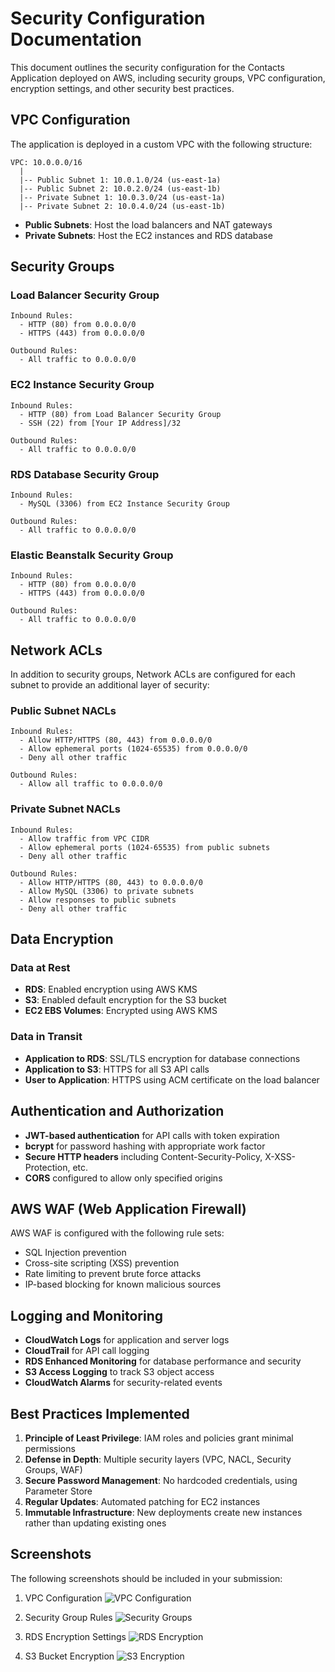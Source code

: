 # Security Configuration Documentation

This document outlines the security configuration for the Contacts Application deployed on AWS, including security groups, VPC configuration, encryption settings, and other security best practices.

## VPC Configuration

The application is deployed in a custom VPC with the following structure:

```
VPC: 10.0.0.0/16
  |
  |-- Public Subnet 1: 10.0.1.0/24 (us-east-1a)
  |-- Public Subnet 2: 10.0.2.0/24 (us-east-1b)
  |-- Private Subnet 1: 10.0.3.0/24 (us-east-1a)
  |-- Private Subnet 2: 10.0.4.0/24 (us-east-1b)
```

- **Public Subnets**: Host the load balancers and NAT gateways
- **Private Subnets**: Host the EC2 instances and RDS database

## Security Groups

### Load Balancer Security Group

```
Inbound Rules:
  - HTTP (80) from 0.0.0.0/0
  - HTTPS (443) from 0.0.0.0/0

Outbound Rules:
  - All traffic to 0.0.0.0/0
```

### EC2 Instance Security Group

```
Inbound Rules:
  - HTTP (80) from Load Balancer Security Group
  - SSH (22) from [Your IP Address]/32

Outbound Rules:
  - All traffic to 0.0.0.0/0
```

### RDS Database Security Group

```
Inbound Rules:
  - MySQL (3306) from EC2 Instance Security Group

Outbound Rules:
  - All traffic to 0.0.0.0/0
```

### Elastic Beanstalk Security Group

```
Inbound Rules:
  - HTTP (80) from 0.0.0.0/0
  - HTTPS (443) from 0.0.0.0/0

Outbound Rules:
  - All traffic to 0.0.0.0/0
```

## Network ACLs

In addition to security groups, Network ACLs are configured for each subnet to provide an additional layer of security:

### Public Subnet NACLs

```
Inbound Rules:
  - Allow HTTP/HTTPS (80, 443) from 0.0.0.0/0
  - Allow ephemeral ports (1024-65535) from 0.0.0.0/0
  - Deny all other traffic

Outbound Rules:
  - Allow all traffic to 0.0.0.0/0
```

### Private Subnet NACLs

```
Inbound Rules:
  - Allow traffic from VPC CIDR
  - Allow ephemeral ports (1024-65535) from public subnets
  - Deny all other traffic

Outbound Rules:
  - Allow HTTP/HTTPS (80, 443) to 0.0.0.0/0
  - Allow MySQL (3306) to private subnets
  - Allow responses to public subnets
  - Deny all other traffic
```

## Data Encryption

### Data at Rest

- **RDS**: Enabled encryption using AWS KMS
- **S3**: Enabled default encryption for the S3 bucket
- **EC2 EBS Volumes**: Encrypted using AWS KMS

### Data in Transit

- **Application to RDS**: SSL/TLS encryption for database connections
- **Application to S3**: HTTPS for all S3 API calls
- **User to Application**: HTTPS using ACM certificate on the load balancer

## Authentication and Authorization

- **JWT-based authentication** for API calls with token expiration
- **bcrypt** for password hashing with appropriate work factor
- **Secure HTTP headers** including Content-Security-Policy, X-XSS-Protection, etc.
- **CORS** configured to allow only specified origins

## AWS WAF (Web Application Firewall)

AWS WAF is configured with the following rule sets:

- SQL Injection prevention
- Cross-site scripting (XSS) prevention
- Rate limiting to prevent brute force attacks
- IP-based blocking for known malicious sources

## Logging and Monitoring

- **CloudWatch Logs** for application and server logs
- **CloudTrail** for API call logging
- **RDS Enhanced Monitoring** for database performance and security
- **S3 Access Logging** to track S3 object access
- **CloudWatch Alarms** for security-related events

## Best Practices Implemented

1. **Principle of Least Privilege**: IAM roles and policies grant minimal permissions
2. **Defense in Depth**: Multiple security layers (VPC, NACL, Security Groups, WAF)
3. **Secure Password Management**: No hardcoded credentials, using Parameter Store
4. **Regular Updates**: Automated patching for EC2 instances
5. **Immutable Infrastructure**: New deployments create new instances rather than updating existing ones

## Screenshots

The following screenshots should be included in your submission:

1. VPC Configuration
   ![VPC Configuration](https://placeholder-for-vpc-screenshot.png)

2. Security Group Rules
   ![Security Groups](https://placeholder-for-sg-screenshot.png)

3. RDS Encryption Settings
   ![RDS Encryption](https://placeholder-for-rds-encryption-screenshot.png)

4. S3 Bucket Encryption
   ![S3 Encryption](https://placeholder-for-s3-encryption-screenshot.png)
